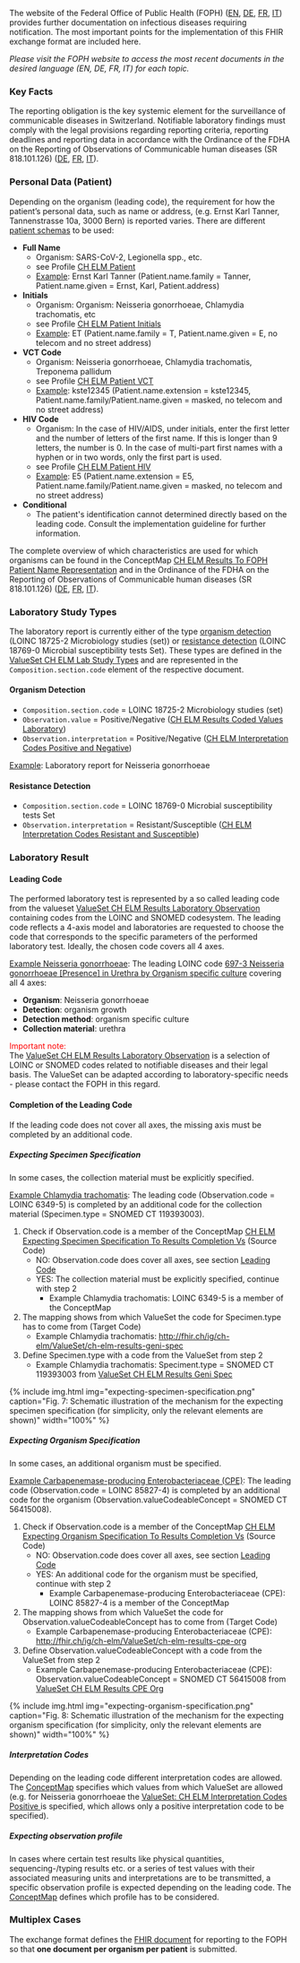 The website of the Federal Office of Public Health (FOPH) ([EN](https://www.bag.admin.ch/bag/en/home/krankheiten/infektionskrankheiten-bekaempfen/meldesysteme-infektionskrankheiten/meldepflichtige-ik.html), [DE](https://www.bag.admin.ch/bag/de/home/krankheiten/infektionskrankheiten-bekaempfen/meldesysteme-infektionskrankheiten/meldepflichtige-ik.html), [FR](https://www.bag.admin.ch/bag/fr/home/krankheiten/infektionskrankheiten-bekaempfen/meldesysteme-infektionskrankheiten/meldepflichtige-ik.html), [IT](https://www.bag.admin.ch/bag/it/home/krankheiten/infektionskrankheiten-bekaempfen/meldesysteme-infektionskrankheiten/meldepflichtige-ik.html)) provides further documentation on infectious diseases requiring notification. The most important points for the implementation of this FHIR exchange format are included here.

*Please visit the FOPH website to access the most recent documents in the desired language (EN, DE, FR, IT) for each topic.*

### Key Facts
The reporting obligation is the key systemic element for the surveillance of communicable diseases in Switzerland. Notifiable laboratory findings must comply with the legal provisions regarding reporting criteria, reporting deadlines and reporting data in accordance with the Ordinance of the FDHA on the Reporting of Observations of Communicable human diseases (SR 818.101.126) ([DE](https://www.fedlex.admin.ch/eli/cc/2015/892/de), [FR](https://www.fedlex.admin.ch/eli/cc/2015/892/fr), [IT](https://www.fedlex.admin.ch/eli/cc/2015/892/it)).

### Personal Data (Patient)
Depending on the organism (leading code), the requirement for how the patient’s personal data, such as name or address, (e.g. Ernst Karl Tanner, Tannenstrasse 10a, 3000 Bern) is reported varies. There are different [patient schemas](CodeSystem-ch-elm-foph-patient-name-representation.html) to be used:
* **Full Name**
   * Organism: SARS-CoV-2, Legionella spp., etc.
   * see Profile [CH ELM Patient](StructureDefinition-ch-elm-patient.html) 
   * [Example](Patient-Pat-006.json.html): Ernst Karl Tanner (Patient.name.family = Tanner, Patient.name.given = Ernst, Karl, Patient.address)
* **Initials**
   * Organism: Organism: Neisseria gonorrhoeae, Chlamydia trachomatis, etc
   * see Profile [CH ELM Patient Initials](StructureDefinition-ChElmPatientInitials.html) 
   * [Example](Patient-Pat-005.json.html): ET (Patient.name.family = T, Patient.name.given = E, no telecom and no street address)
* **VCT Code**
   * Organism: Neisseria gonorrhoeae, Chlamydia trachomatis, Treponema pallidum
   * see Profile [CH ELM Patient VCT](StructureDefinition-ChElmPatientVCT.html) 
   * [Example](Patient-Pat-VCT.json.html): kste12345 (Patient.name.extension = kste12345, Patient.name.family/Patient.name.given = masked, no telecom and no street address)
* **HIV Code**
   * Organism: In the case of HIV/AIDS, under initials, enter the first letter and the number of letters of the first name. If this is longer than 9 letters, the number is 0. In the case of multi-part first names with a hyphen or in two words, only the first part is used.
   * see Profile [CH ELM Patient HIV](StructureDefinition-ChElmPatientHIV.html) 
   * [Example](Patient-Pat-004.json.html): E5 (Patient.name.extension = E5, Patient.name.family/Patient.name.given = masked, no telecom and no street address)
* **Conditional**
   * The patient's identification cannot determined directly based on the leading code. Consult the implementation guideline for further information.

The complete overview of which characteristics are used for which organisms can be found in the ConceptMap [CH ELM Results To FOPH Patient Name Representation](ConceptMap-ch-elm-results-to-foph-patient-name-representation.html) and in the Ordinance of the FDHA on the Reporting of Observations of Communicable human diseases (SR 818.101.126) ([DE](https://www.fedlex.admin.ch/eli/cc/2015/892/de), [FR](https://www.fedlex.admin.ch/eli/cc/2015/892/fr), [IT](https://www.fedlex.admin.ch/eli/cc/2015/892/it)).   

### Laboratory Study Types
The laboratory report is currently either of the type [organism detection](#organism-detection) (LOINC 18725-2 Microbiology studies (set)) or [resistance detection](#resistance-detection) (LOINC 18769-0 Microbial susceptibility tests Set). These types are defined in the [ValueSet CH ELM Lab Study Types](ValueSet-ch-elm-lab-study-types.html) and are represented in the `Composition.section.code` element of the respective document. 

#### Organism Detection
* `Composition.section.code` = LOINC 18725-2 Microbiology studies (set)
* `Observation.value` = Positive/Negative ([CH ELM Results Coded Values Laboratory](ValueSet-ch-elm-results-coded-values-laboratory.html))
* `Observation.interpretation` = Positive/Negative ([CH ELM Interpretation Codes Positive and Negative](ValueSet-ch-elm-interpretation-codes-pos-neg.html))

[Example](Bundle-1Doc-NeisseriaGonorrhoeae.html): Laboratory report for Neisseria gonorrhoeae

#### Resistance Detection
* `Composition.section.code` = LOINC 18769-0 Microbial susceptibility tests Set
* `Observation.interpretation` = Resistant/Susceptible ([CH ELM Interpretation Codes Resistant and Susceptible](ValueSet-ch-elm-interpretation-codes-res-sus.html))

### Laboratory Result

#### Leading Code
The performed laboratory test is represented by a so called leading code from the valueset [ValueSet CH ELM Results Laboratory Observation](ValueSet-ch-elm-results-laboratory-observation.html) containing codes from the LOINC and SNOMED codesystem. The leading code reflects a 4-axis model and laboratories are requested to choose the code that corresponds to the specific parameters of the performed laboratory test. Ideally, the chosen code covers all 4 axes.

[Example Neisseria gonorrhoeae](Bundle-1Doc-NeisseriaGonorrhoeae.html): The leading LOINC code [697-3 Neisseria gonorrhoeae [Presence] in Urethra by Organism specific culture](https://loinc.org/697-3/) covering all 4 axes:

* **Organism**: Neisseria gonorrhoeae
* **Detection**: organism growth
* **Detection method**: organism specific culture
* **Collection material**: urethra

<span style="color:red;">Important note:</span>     
The [ValueSet CH ELM Results Laboratory Observation](ValueSet-ch-elm-results-laboratory-observation.html) is a selection of LOINC or SNOMED codes related to notifiable diseases and their legal basis. The ValueSet can be adapted according to laboratory-specific needs - please contact the FOPH in this regard.

#### Completion of the Leading Code
If the leading code does not cover all axes, the missing axis must be completed by an additional code. 

##### Expecting Specimen Specification
In some cases, the collection material must be explicitly specified.

[Example Chlamydia trachomatis](Bundle-2Doc-ChlamydiaTrachomatis.html): The leading code (Observation.code = LOINC 6349-5) is completed by an additional code for the collection material (Specimen.type = SNOMED CT 119393003).

1. Check if Observation.code is a member of the ConceptMap [CH ELM Expecting Specimen Specification To Results Completion Vs](ConceptMap-ch-elm-expecting-specimen-specification-to-results-completion-vs.html) (Source Code)
   * NO: Observation.code does cover all axes, see section [Leading Code](#leading-code)
   * YES: The collection material must be explicitly specified, continue with step 2
      * Example Chlamydia trachomatis: LOINC 6349-5 is a member of the ConceptMap 
2. The mapping shows from which ValueSet the code for Specimen.type has to come from (Target Code)
   * Example Chlamydia trachomatis: http://fhir.ch/ig/ch-elm/ValueSet/ch-elm-results-geni-spec
3. Define Specimen.type with a code from the ValueSet from step 2
   * Example Chlamydia trachomatis: Speciment.type = SNOMED CT 119393003 from [ValueSet CH ELM Results Geni Spec](ValueSet-ch-elm-results-geni-spec.html)

{% include img.html img="expecting-specimen-specification.png" caption="Fig. 7: Schematic illustration of the mechanism for the expecting specimen specification (for simplicity, only the relevant elements are shown)" width="100%" %}   

##### Expecting Organism Specification
In some cases, an additional organism must be specified.

[Example Carbapenemase-producing Enterobacteriaceae (CPE)](Bundle-3Doc-CPE.html): The leading code (Observation.code = LOINC 85827-4) is completed by an additional code for the organism (Observation.valueCodeableConcept = SNOMED CT 56415008).

1. Check if Observation.code is a member of the ConceptMap [CH ELM Expecting Organism Specification To Results Completion Vs](ConceptMap-ch-elm-expecting-organism-specification-to-results-completion-vs.html) (Source Code)
   * NO: Observation.code does cover all axes, see section [Leading Code](#leading-code)
   * YES: An additional code for the organism must be specified, continue with step 2
      * Example Carbapenemase-producing Enterobacteriaceae (CPE): LOINC 85827-4 is a member of the ConceptMap 
2. The mapping shows from which ValueSet the code for Observation.valueCodeableConcept has to come from (Target Code)   
   * Example Carbapenemase-producing Enterobacteriaceae (CPE): http://fhir.ch/ig/ch-elm/ValueSet/ch-elm-results-cpe-org
3. Define Observation.valueCodeableConcept with a code from the ValueSet from step 2
   * Example Carbapenemase-producing Enterobacteriaceae (CPE): Observation.valueCodeableConcept = SNOMED CT 56415008 from [ValueSet CH ELM Results CPE Org](ValueSet-ch-elm-results-cpe-org.html)     

{% include img.html img="expecting-organism-specification.png" caption="Fig. 8: Schematic illustration of the mechanism for the expecting organism specification (for simplicity, only the relevant elements are shown)" width="100%" %}  

##### Interpretation Codes
Depending on the leading code different interpretation codes are allowed. The [ConceptMap](ConceptMap-ch-elm-results-to-interpretation-code.html) specifies which values from which ValueSet
are allowed (e.g. for Neisseria gonorrhoeae the [ValueSet: CH ELM Interpretation Codes Positive ](ValueSet-ch-elm-interpretation-codes-pos.html) is specified, which allows only a positive interpretation code to be specified).

##### Expecting observation profile

In cases where certain test results like physical quantities, sequencing-/typing results etc. or a series of test values with their associated measuring units and interpretations are to be transmitted, a specific observation profile is expected depending on the leading code. The [ConceptMap](ConceptMap-ch-elm-results-to-observation-profile.html) defines which profile has to be considered.


### Multiplex Cases
The exchange format defines the [FHIR document](document.html) for reporting to the FOPH so that **one document per organism per patient** is submitted. 

